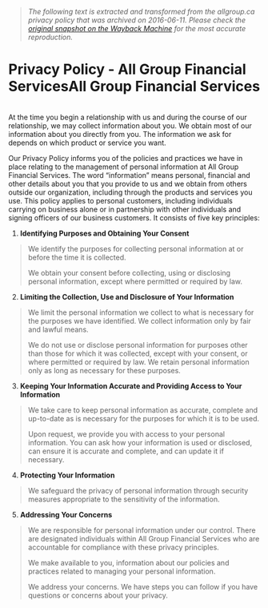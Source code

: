 > *The following text is extracted and transformed from the allgroup.ca privacy policy that was archived on 2016-06-11. Please check the [original snapshot on the Wayback Machine](https://web.archive.org/web/20160611052909id_/http%3A//allgroup.ca/privacy-policy) for the most accurate reproduction.*

# Privacy Policy - All Group Financial ServicesAll Group Financial Services

   
At the time you begin a relationship with us and during the course of our relationship, we may collect information about you. We obtain most of our information about you directly from you. The information we ask for depends on which product or service you want.

Our Privacy Policy informs you of the policies and practices we have in place relating to the management of personal information at All Group Financial Services. The word “information” means personal, financial and other details about you that you provide to us and we obtain from others outside our organization, including through the products and services you use. This policy applies to personal customers, including individuals carrying on business alone or in partnership with other individuals and signing officers of our business customers. It consists of five key principles:

  1. **Identifying Purposes and Obtaining Your Consent**  


> We identify the purposes for collecting personal information at or before the time it is collected.
> 
> We obtain your consent before collecting, using or disclosing personal information, except where permitted or required by law.

  2. **Limiting the Collection, Use and Disclosure of Your Information**  


> We limit the personal information we collect to what is necessary for the purposes we have identified. We collect information only by fair and lawful means.
> 
> We do not use or disclose personal information for purposes other than those for which it was collected, except with your consent, or where permitted or required by law. We retain personal information only as long as necessary for these purposes.

  3. **Keeping Your Information Accurate and Providing Access to Your Information**  


> We take care to keep personal information as accurate, complete and up-to-date as is necessary for the purposes for which it is to be used.
> 
> Upon request, we provide you with access to your personal information. You can ask how your information is used or disclosed, can ensure it is accurate and complete, and can update it if necessary.

  4. **Protecting Your Information**  


> We safeguard the privacy of personal information through security measures appropriate to the sensitivity of the information.

  5. **Addressing Your Concerns**  


> We are responsible for personal information under our control. There are designated individuals within All Group Financial Services who are accountable for compliance with these privacy principles.
> 
> We make available to you, information about our policies and practices related to managing your personal information.
> 
> We address your concerns. We have steps you can follow if you have questions or concerns about your privacy.



